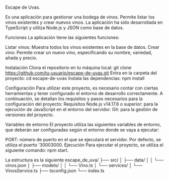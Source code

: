 Escape de Uvas.

Es una aplicación para gestionar una bodega de vinos. Permite listar los vinos existentes y crear nuevos vinos. 
La aplicación ha sido desarrollada en TypeScript y utiliza Node.js y JSON como base de datos.

Funciones
La aplicación tiene las siguientes funciones:

Listar vinos: Muestra todos los vinos existentes en la base de datos.
Crear vino: Permite crear un nuevo vino, especificando su nombre, variedad, añada y precio.

Instalación
Clona el repositorio en tu máquina local: git clone https://github.com/tu-usuario/escape-de-uvas.git
Entra en la carpeta del proyecto: cd escape-de-uvas
Instala las dependencias: npm install

Configuración
Para utilizar este proyecto, es necesario contar con ciertas herramientas y tener configurado el entorno de desarrollo correctamente.
A continuación, se detallan los requisitos y pasos necesarios para la configuración del proyecto:
Requisitos
Node.js v14.17.6 o superior: para la ejecución de JavaScript en el entorno del servidor.
Git: para la gestión de versiones del proyecto.

Variables de entorno
El proyecto utiliza las siguientes variables de entorno, que deberán ser configuradas según el entorno donde se vaya a ejecutar:

PORT: número de puerto en el que se ejecutará el servidor. Por defecto, se utiliza el puerto '30003000.
Ejecución
Para ejecutar el proyecto, se utiliza el siguiente comando:
npm start.

La estructura es la siguiente 
escape_de_uva/
├── src/
│   ├── data/
│   │   └── vinos.json
│   ├── models/
│   │   └── Vino.ts
│   └── services/
│       └── VinosService.ts
├── tsconfig.json
└── index.ts
